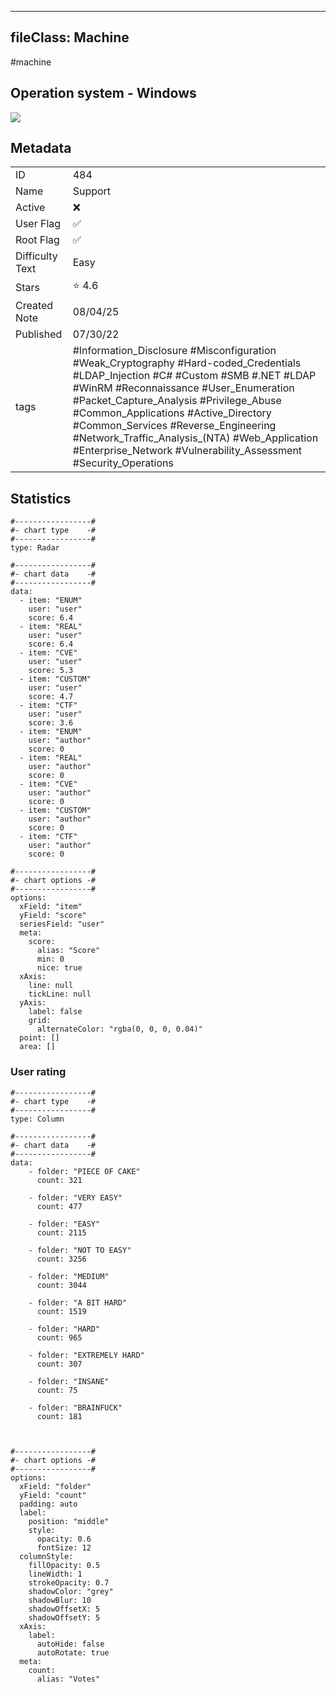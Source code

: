 
---
fileClass: Machine
---

#machine

## Operation system - Windows
<img style = "max-width:70px" src = "/img/Windows.png">

## Metadata

|                       |   |
| ----------------      | - |
| ID                    |484 |
| Name                  |Support |
| Active                |❌  |
| User Flag             |✅ |
| Root Flag             |✅|
| Difficulty Text       |Easy  |
| Stars                 |⭐️ 4.6 |
| Created Note          |08/04/25 |
| Published             |07/30/22 |
| tags                  |#Information_Disclosure #Misconfiguration #Weak_Cryptography #Hard-coded_Credentials #LDAP_Injection #C# #Custom #SMB #.NET #LDAP #WinRM #Reconnaissance #User_Enumeration #Packet_Capture_Analysis #Privilege_Abuse #Common_Applications #Active_Directory #Common_Services #Reverse_Engineering #Network_Traffic_Analysis_(NTA) #Web_Application #Enterprise_Network #Vulnerability_Assessment #Security_Operations  |

<p style = "display:none">
id:: 484
active:: False
name:: Support
os::Windows
user_flag:: True
root_flag:: True
difficulty_text:: Easy
stars:: 4.6
created:: 08/04/2025
published:: 07/30/22
avatar:: /avatars/833a3b1f7f96b5708d19b6de084c3201.png
tags:: #Information_Disclosure #Misconfiguration #Weak_Cryptography #Hard-coded_Credentials #LDAP_Injection #C# #Custom #SMB #.NET #LDAP #WinRM #Reconnaissance #User_Enumeration #Packet_Capture_Analysis #Privilege_Abuse #Common_Applications #Active_Directory #Common_Services #Reverse_Engineering #Network_Traffic_Analysis_(NTA) #Web_Application #Enterprise_Network #Vulnerability_Assessment #Security_Operations 
</p>

## Statistics


```chartsview
#-----------------#
#- chart type    -#
#-----------------#
type: Radar

#-----------------#
#- chart data    -#
#-----------------#
data:
  - item: "ENUM"
    user: "user"
    score: 6.4
  - item: "REAL"
    user: "user"
    score: 6.4
  - item: "CVE"
    user: "user"
    score: 5.3
  - item: "CUSTOM"
    user: "user"
    score: 4.7
  - item: "CTF"
    user: "user"
    score: 3.6
  - item: "ENUM"
    user: "author"
    score: 0
  - item: "REAL"
    user: "author"
    score: 0
  - item: "CVE"
    user: "author"
    score: 0
  - item: "CUSTOM"
    user: "author"
    score: 0
  - item: "CTF"
    user: "author"
    score: 0

#-----------------#
#- chart options -#
#-----------------#
options:
  xField: "item"
  yField: "score"
  seriesField: "user"
  meta:
    score:
      alias: "Score"
      min: 0
      nice: true
  xAxis:
    line: null
    tickLine: null
  yAxis:
    label: false
    grid:
      alternateColor: "rgba(0, 0, 0, 0.04)"
  point: []
  area: []
```



### User rating


```chartsview
#-----------------#
#- chart type    -#
#-----------------#
type: Column

#-----------------#
#- chart data    -#
#-----------------#
data:
    - folder: "PIECE OF CAKE"
      count: 321
     
    - folder: "VERY EASY"
      count: 477

    - folder: "EASY"
      count: 2115
      
    - folder: "NOT TO EASY"
      count: 3256
      
    - folder: "MEDIUM"
      count: 3044
     
    - folder: "A BIT HARD"
      count: 1519
      
    - folder: "HARD"
      count: 965
      
    - folder: "EXTREMELY HARD"
      count: 307
      
    - folder: "INSANE"
      count: 75
      
    - folder: "BRAINFUCK"
      count: 181

    

#-----------------#
#- chart options -#
#-----------------#
options:
  xField: "folder"
  yField: "count"
  padding: auto
  label:
    position: "middle"
    style:
      opacity: 0.6
      fontSize: 12
  columnStyle:
    fillOpacity: 0.5
    lineWidth: 1
    strokeOpacity: 0.7
    shadowColor: "grey"
    shadowBlur: 10
    shadowOffsetX: 5
    shadowOffsetY: 5
  xAxis:
    label:
      autoHide: false
      autoRotate: true
  meta:
    count:
      alias: "Votes"
```


